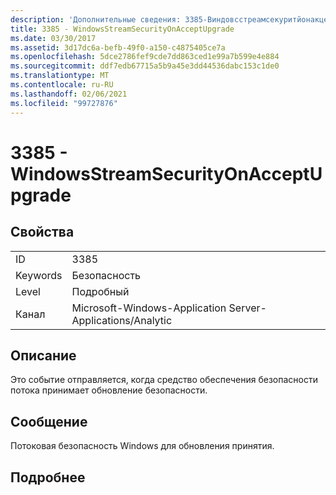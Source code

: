 ```yaml
---
description: 'Дополнительные сведения: 3385-Виндовсстреамсекуритйонакцептупграде'
title: 3385 - WindowsStreamSecurityOnAcceptUpgrade
ms.date: 03/30/2017
ms.assetid: 3d17dc6a-befb-49f0-a150-c4875405ce7a
ms.openlocfilehash: 5dce2786fef9cde7dd863ced1e99a7b599e4e884
ms.sourcegitcommit: ddf7edb67715a5b9a45e3dd44536dabc153c1de0
ms.translationtype: MT
ms.contentlocale: ru-RU
ms.lasthandoff: 02/06/2021
ms.locfileid: "99727876"
---
```

# <a name="3385---windowsstreamsecurityonacceptupgrade"></a>3385 - WindowsStreamSecurityOnAcceptUpgrade

## <a name="properties"></a>Свойства  
  
|||  
|-|-|  
|ID|3385|  
|Keywords|Безопасность|  
|Level|Подробный|  
|Канал|Microsoft-Windows-Application Server-Applications/Analytic|  
  
## <a name="description"></a>Описание  

 Это событие отправляется, когда средство обеспечения безопасности потока принимает обновление безопасности.  
  
## <a name="message"></a>Сообщение  

 Потоковая безопасность Windows для обновления принятия.  
  
## <a name="details"></a>Подробнее
